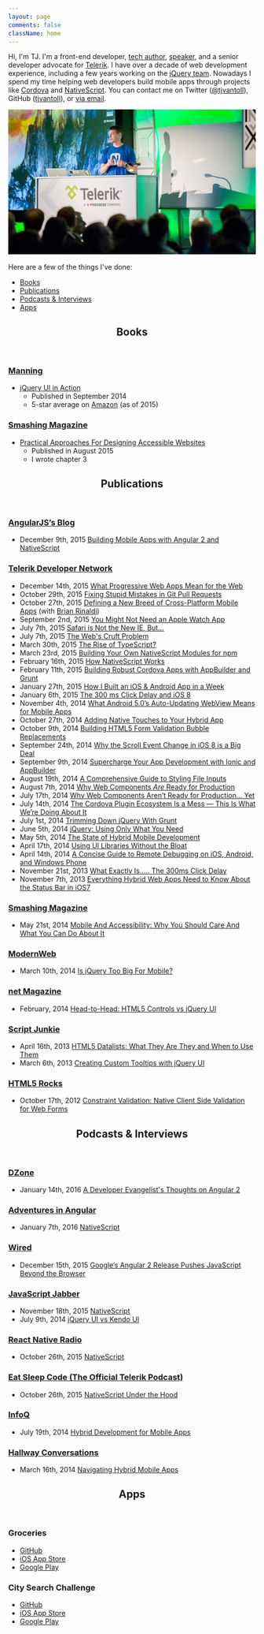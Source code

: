 ```yaml
---
layout: page
comments: false
className: home
---
```


Hi, I'm TJ. I'm a front-end developer, [tech author](#books), [speaker](/speaking), and a senior developer advocate for [Telerik](http://telerik.com). I have over a decade of web development experience, including a few years working on the [jQuery team](http://jqueryui.com/about/). Nowadays I spend my time helping web developers build mobile apps through projects like [Cordova](https://cordova.apache.org/) and [NativeScript](https://www.nativescript.org/). You can contact me on Twitter ([@tjvantoll](https://twitter.com/tjvantoll)), GitHub ([tjvantoll](https://github.com/tjvantoll)), or [via email](mailto:tj.vantoll@gmail.com).

![Me presenting at TelerikNEXT in 2015](/images/me/next.jpg)

Here are a few of the things I've done:

<ul>
	<li><a href="#books">Books</a></li>
	<li><a href="#publications">Publications</a></li>
	<li><a href="#interviews">Podcasts & Interviews</a></li>
	<li><a href="#apps">Apps</a></li>
</ul>

<header class="home">
	<h2 class="entry-title" id="books">Books</h2>
</header>

<h3 class="home-heading"><a href="https://manning.com/">Manning</a></h3>
<ul>
	<li>
		<a href="http://tjvantoll.com/jquery-ui-in-action.html">jQuery UI in Action</a>
		<ul>
			<li>Published in September 2014</li>
			<li>5-star average on <a href="http://www.amazon.com/jQuery-UI-Action-T-VanToll/dp/1617291935/ref=sr_1_1?ie=UTF8&qid=1436237989&sr=8-1&keywords=jquery+ui">Amazon</a> (as of 2015)</li>
		</ul>
	</li>
</ul>

<h3 class="home-heading"><a href="http://www.smashingmagazine.com/">Smashing Magazine</a></h3>

* [Practical Approaches For Designing Accessible Websites](https://shop.smashingmagazine.com/products/practical-approaches-for-designing-accessible-websites)
	* Published in August 2015
	* I wrote chapter 3

<header class="home">
	<h2 class="entry-title" id="publications">Publications</h2>
</header>

<h3 class="home-heading"><a href="http://angularjs.blogspot.com/">AngularJS’s Blog</a></h3>
<ul>
	<li>
		<span>December 9th, 2015</span>
		<a href="http://angularjs.blogspot.com/2015/12/building-mobile-apps-with-angular-2-and.html">Building Mobile Apps with Angular 2 and NativeScript</a>
	</li>
</ul>

<h3 class="home-heading"><a href="http://developer.telerik.com/">Telerik Developer Network</a></h3>
<ul>
	<li>
		<span>December 14th, 2015</span>
		<a href="http://developer.telerik.com/featured/what-progressive-web-apps-mean-for-the-web/">What Progressive Web Apps Mean for the Web</a>
	</li>
	<li>
		<span>October 29th, 2015</span>
		<a href="http://developer.telerik.com/featured/defining-a-new-breed-of-cross-platform-mobile-apps/">Fixing Stupid Mistakes in Git Pull Requests</a>
	</li>
	<li>
		<span>October 27th, 2015</span>
		<a href="http://developer.telerik.com/featured/defining-a-new-breed-of-cross-platform-mobile-apps/">Defining a New Breed of Cross-Platform Mobile Apps</a> (with <a href="http://remotesynthesis.com/">Brian Rinaldi</a>)
	</li>
	<li>
		<span>September 2nd, 2015</span>
		<a href="http://developer.telerik.com/featured/you-might-not-need-an-apple-watch-app/">You Might Not Need an Apple Watch App</a>
	</li>
	<li>
		<span>July 7th, 2015</span>
		<a href="http://developer.telerik.com/featured/safari-is-not-the-new-ie-but/">Safari is Not the New IE, But...</a>
		<!-- http://html5weekly.com/issues/204 -->
	</li>
	<li>
		<span>July 7th, 2015</span>
		<a href="http://developer.telerik.com/featured/the-webs-cruft-problem/">The Web's Cruft Problem</a>
		<!-- http://html5weekly.com/issues/196 -->
		<!-- http://css-weekly.com/issue-171/ -->
		<!-- http://email.jakebresnehan.com/t/ViewEmail/r/76FE5AB90EE6D7252540EF23F30FEDED/CFEBE054D5B8E97A2438807772DD75D1 -->
		<!-- http://post.oreilly.com/form/oreilly/viewhtml/9z1ziu15cn56vlslcepediiijpbdvt5865t6bsq89n8?imm_mid=0d58b4&cmp=em-web-na-na-newsltr_20150722 -->
		<!-- http://mobilewebweekly.co/issues/64 -->
	</li>
	<li>
		<span>March 30th, 2015</span>
		<a href="http://developer.telerik.com/featured/the-rise-of-typescript/">The Rise of TypeScript?</a>
		<!-- http://javascriptweekly.com/issues/226 -->
	</li>
	<li>
		<span>March 23rd, 2015</span>
		<a href="http://developer.telerik.com/featured/building-your-own-nativescript-modules-for-npm/">Building Your Own NativeScript Modules for npm</a>
	</li>
	<li>
		<span>February 16th, 2015</span>
		<a href="http://developer.telerik.com/featured/nativescript-works/">How NativeScript Works</a>
		<!-- http://javascriptweekly.com/issues/221 -->
	</li>
	<li>
		<span>February 11th, 2015</span>
		<a href="http://developer.telerik.com/featured/building-robust-cordova-apps-appbuilder-grunt/">Building Robust Cordova Apps with AppBuilder and Grunt</a>
	</li>
	<li>
		<span>January 27th, 2015</span>
		<a href="http://developer.telerik.com/featured/built-ios-android-app-week/">How I Built an iOS & Android App in a Week</a>
	</li>
	<li>
		<span>January 6th, 2015</span>
		<a href="http://developer.telerik.com/featured/300-ms-click-delay-ios-8/">The 300 ms Click Delay and iOS 8</a>
	</li>
	<li>
		<span>November 4th, 2014</span>
		<a href="http://developer.telerik.com/featured/android-5-0s-auto-updating-webview-means-mobile-apps/">What Android 5.0’s Auto-Updating WebView Means for Mobile Apps</a>
	</li>
	<li>
		<span>October 27th, 2014</span>
		<a href="http://developer.telerik.com/featured/adding-native-touches-hybrid-app/">Adding Native Touches to Your Hybrid App</a>
	</li>
	<li>
		<span>October 9th, 2014</span>
		<a href="http://developer.telerik.com/featured/building-html5-form-validation-bubble-replacements/">Building HTML5 Form Validation Bubble Replacements</a>
		<!-- http://javascriptweekly.com/issues/202 -->
		<!-- http://html5weekly.com/issues/159 -->
	</li>
	<li>
		<span>September 24th, 2014</span>
		<a href="http://developer.telerik.com/featured/scroll-event-change-ios-8-big-deal/">Why the Scroll Event Change in iOS 8 is a Big Deal</a>
	</li>
	<li>
		<span>September 9th, 2014</span>
		<a href="http://developer.telerik.com/featured/supercharge-app-development-ionic-appbuilder/">Supercharge Your App Development with Ionic and AppBuilder</a>
	</li>
	<li>
		<span>August 19th, 2014</span>
		<a href="http://developer.telerik.com/featured/comprehensive-guide-styling-file-inputs/">A Comprehensive Guide to Styling File Inputs</a>
		<!-- http://web-design-weekly.com/2014/08/26/web-design-weekly-151/ -->
	</li>
	<li>
		<span>August 7th, 2014</span>
		<a href="http://developer.telerik.com/featured/web-components-ready-production/">Why Web Components <i>Are</i> Ready for Production</a>
		<!-- http://javascriptweekly.com/issues/193 -->
		<!-- http://html5weekly.com/issues/150 -->
	</li>
	<li>
		<span>July 17th, 2014</span>
		<a href="http://developer.telerik.com/featured/web-components-arent-ready-production-yet/">Why Web Components Aren’t Ready for Production… Yet</a>
		<!-- http://javascriptweekly.com/issues/190 -->
		<!-- http://html5weekly.com/issues/147 -->
		<!-- http://appendto.com/modern-web-observer/archive/modern-web-observer-issue-39/ -->
	</li>
	<li>
		<span>July 14th, 2014</span>
		<a href="http://developer.telerik.com/featured/cordova-plugin-ecosystem-mess/">The Cordova Plugin Ecosystem Is a Mess — This Is What We’re Doing About It</a>
		<!-- http://mobilewebweekly.co/issues/15 -->
	</li>
	<li>
		<span>July 1st, 2014</span>
		<a href="http://developer.telerik.com/featured/trimming-jquery-grunt/">Trimming Down jQuery With Grunt</a>
		<!-- http://javascriptweekly.com/issues/188 -->
	</li>
	<li>
		<span>June 5th, 2014</span>
		<a href="http://developer.telerik.com/featured/jquery-using-only-what-you-need/">jQuery: Using Only What You Need</a>
		<!-- http://javascriptweekly.com/issues/185 -->
	</li>
	<li>
		<span>May 5th, 2014</span>
		<a href="http://developer.telerik.com/featured/the-state-of-hybrid-mobile-development/">The State of Hybrid Mobile Development</a>
		<!-- http://appendto.com/modern-web-observer/archive/modern-web-observer-issue-34/ -->
		<!-- http://mobilewebweekly.co/issues/5 -->
	</li>
	<li>
		<span>April 17th, 2014</span>
		<a href="http://developer.telerik.com/featured/using-ui-libraries-without-the-bloat/">Using UI Libraries Without the Bloat</a>
		<!-- http://html5weekly.com/issues/134 -->
	</li>
	<li>
		<span>April 14th, 2014</span>
		<a href="http://developer.telerik.com/featured/a-concise-guide-to-remote-debugging-on-ios-android-and-windows-phone/">A Concise Guide to Remote Debugging on iOS, Android, and Windows Phone</a>
		<!-- http://mobilewebweekly.co/issues/3 -->
	</li>
	<li>
		<span>November 21st, 2013</span>
		<a href="http://blogs.telerik.com/appbuilder/posts/13-11-21/what-exactly-is.....-the-300ms-click-delay">What Exactly Is..... The 300ms Click Delay</a>
	</li>
	<li>
		<span>November 7th, 2013</span>
		<a href="http://blogs.telerik.com/appbuilder/posts/13-11-07/everything-hybrid-web-apps-need-to-know-about-the-status-bar-in-ios7">Everything Hybrid Web Apps Need to Know About the Status Bar in iOS7</a>
		<!-- http://html5weekly.com/archive/114.html -->
	</li>
</ul>

<h3 class="home-heading"><a href="http://www.smashingmagazine.com/">Smashing Magazine</a></h3>
<ul>
	<li>
		<span>May 21st, 2014</span>
		<a href="http://www.smashingmagazine.com/2014/05/21/mobile-accessibility-why-care-what-can-you-do/">Mobile And Accessibility: Why You Should Care And What You Can Do About It</a>
		<!-- http://mobilewebweekly.co/issues/8 -->
	</li>
</ul>

<h3 class="home-heading"><a href="http://modernweb.com/">ModernWeb</a></h3>
<ul>
	<li>
		<span>March 10th, 2014</span>
		<a href="http://modernweb.com/2014/03/10/is-jquery-too-big-for-mobile/">Is jQuery Too Big For Mobile?</a>
		<!-- http://javascriptweekly.com/issues/172 -->
	</li>
</ul>

<h3 class="home-heading"><a href="http://www.creativebloq.com/net-magazine">net Magazine</a></h3>
<ul>
	<li>
		<span>February, 2014</span>
		<a href="/images/magazines/netmag.jpg">Head-to-Head: HTML5 Controls vs jQuery UI</a>
	</li>
</ul>

<h3 class="home-heading"><a href="http://msdn.microsoft.com/en-us/magazine/ee729207.aspx">Script Junkie</a></h3>
<ul>
	<li>
		<span>April 16th, 2013</span>
		<a href="http://msdn.microsoft.com/en-us/magazine/dn133614.aspx">HTML5 Datalists: What They Are They and When to Use Them</a>
	</li>
	<li>
		<span>March 6th, 2013</span>
		<a href="http://msdn.microsoft.com/en-us/magazine/dn127078.aspx">Creating Custom Tooltips with jQuery UI</a>
	</li>
</ul>

<h3 class="home-heading"><a href="http://www.html5rocks.com/">HTML5 Rocks</a></h3>
<ul>
	<li>
		<span>October 17th, 2012</span>
		<a href="http://www.html5rocks.com/en/tutorials/forms/constraintvalidation/">Constraint Validation: Native Client Side Validation for Web Forms</a>
		<!-- https://twitter.com/smashingmag/status/261043187383160832 -->
		<!--https://twitter.com/VisualStudio/status/258982526637453312-->
		<!--http://html5weekly.com/archive/60.html -->
	</li>
</ul>

<header class="home">
	<h2 class="entry-title" id="interviews">Podcasts & Interviews</h2>
</header>

<h3 class="home-heading"><a href="https://dzone.com">DZone</a></h3>
<ul>
	<li>
		<span>January 14th, 2016</span>
		<a href="https://dzone.com/articles/a-developer-evangelists-thoughts-on-angular2">A Developer Evangelist's Thoughts on Angular 2</a>
	</li>
</ul>

<h3 class="home-heading"><a href="https://devchat.tv/adventures-in-angular/">Adventures in Angular</a></h3>
<ul>
	<li>
		<span>January 7th, 2016</span>
		<a href="https://devchat.tv/adventures-in-angular/074-aia-nativescript-with-burke-holland-and-tj-vantoll">NativeScript</a>
	</li>
</ul>

<h3 class="home-heading"><a href="http://www.wired.com">Wired</a></h3>
<ul>
	<li>
		<span>December 15th, 2015</span>
		<a href="http://www.wired.com/2015/12/googles-angular-2-release-helps-push-javascript-beyond-the-browser/">Google’s Angular 2 Release Pushes JavaScript Beyond the Browser</a>
	</li>
</ul>

<h3 class="home-heading"><a href="http://javascriptjabber.com/">JavaScript Jabber</a></h3>
<ul>
	<li>
		<span>November 18th, 2015</span>
		<a href="https://devchat.tv/js-jabber/186-jsj-nativescript-with-tj-vantoll-and-burke-holland">NativeScript</a>
	</li>
	<li>
		<span>July 9th, 2014</span>
		<a href="http://javascriptjabber.com/116-jsj-jquery-ui-vs-kendoui-with-burke-holland-and-tj-vantoll/">jQuery UI vs Kendo UI</a>
	</li>
</ul>

<h3 class="home-heading"><a href="https://devchat.tv/react-native-radio">React Native Radio</a></h3>
<ul>
	<li>
		<span>October 26th, 2015</span>
		<a href="https://devchat.tv/react-native-radio/04-nativeScript-with-TJ-VanToll">NativeScript</a>
	</li>
</ul>

<h3 class="home-heading"><a href="http://developer.telerik.com/community/eat-sleep-code/">Eat Sleep Code (The Official Telerik Podcast)</a></h3>
<ul>
	<li>
		<span>October 26th, 2015</span>
		<a href="http://developer.telerik.com/products/nativescript-inside-the-black-box/">NativeScript Under the Hood</a>
	</li>
</ul>

<h3 class="home-heading"><a href="http://www.infoq.com/">InfoQ</a></h3>
<ul>
	<li>
		<span>July 19th, 2014</span>
		<a href="http://www.infoq.com/interviews/vantoll-hybrid-development">Hybrid Development for Mobile Apps</a>
	</li>
</ul>

<h3 class="home-heading"><a href="http://hallwayconversations.com">Hallway Conversations</a></h3>
<ul>
	<li>
		<span>March 16th, 2014</span>
		<a href="http://hallwayconversations.com/podcast/episode-005-navigating-hybrid-mobile-apps-with-tj-vantoll/">Navigating Hybrid Mobile Apps</a>
	</li>
</ul>

<header class="home">
	<h2 class="entry-title" id="apps">Apps</h2>
</header>

### Groceries

* [GitHub](https://github.com/nativescript/sample-Groceries)
* [iOS App Store](https://itunes.apple.com/us/app/groceries-simple-grocery-lists/id1041129105?mt=8)
* [Google Play](https://play.google.com/store/apps/details?id=org.nativescript.groceries&hl=en)

### City Search Challenge

* [GitHub](https://github.com/tjvantoll/city-search-challenge)
* [iOS App Store](https://itunes.apple.com/us/app/city-search-geography-challenge/id954908040?mt=8)
* [Google Play](https://play.google.com/store/apps/details?id=com.tjvantoll.citysearchchallenge)
